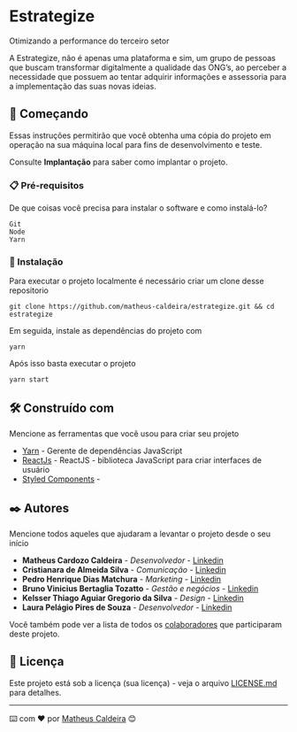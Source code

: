 # Estrategize

Otimizando a performance do terceiro setor  

A Estrategize, não é apenas uma plataforma e sim, um grupo de pessoas que buscam transformar digitalmente a qualidade das ONG’s, ao perceber a necessidade que possuem ao tentar adquirir informações e assessoria para a implementação das suas novas ideias.

## 🚀 Começando

Essas instruções permitirão que você obtenha uma cópia do projeto em operação na sua máquina local para fins de desenvolvimento e teste.

Consulte **Implantação** para saber como implantar o projeto.

### 📋 Pré-requisitos

De que coisas você precisa para instalar o software e como instalá-lo?

```
Git
Node
Yarn
```

### 🔧 Instalação

Para executar o projeto localmente é necessário criar um clone desse repositorio

```
git clone https://github.com/matheus-caldeira/estrategize.git && cd estrategize
```

Em seguida, instale as dependências do projeto com

```
yarn
```

Após isso basta executar o projeto

```
yarn start
```


## 🛠️ Construído com

Mencione as ferramentas que você usou para criar seu projeto

* [Yarn](https://yarnpkg.com/) - Gerente de dependências JavaScript
* [ReactJs](https://pt-br.reactjs.org/) - ReactJS - biblioteca JavaScript para criar interfaces de usuário
* [Styled Components](https://styled-components.com/) - 


## ✒️ Autores

Mencione todos aqueles que ajudaram a levantar o projeto desde o seu início

* **Matheus Cardozo Caldeira** - *Desenvolvedor* - [Linkedin](https://www.linkedin.com/in/caldeiramatheus/)
* **Cristianara de Almeida Silva** - *Comunicação* - [Linkedin](https://www.linkedin.com/in/cristianara-silva/)
* **Pedro Henrique Dias Matchura** - *Marketing* - [Linkedin](https://www.linkedin.com/in/pedro-machtura/)
* **Bruno Vinicius Bertaglia Tozatto** - *Gestão e negócios* - [Linkedin](https://www.linkedin.com/in/brunobertaglia/)
* **Kelsser Thiago Aguiar Gregorio da Silva** - *Design* - [Linkedin](https://www.linkedin.com/in/kelsserthiago/)
* **Laura Pelágio Pires de Souza** - *Desenvolvedor* - [Linkedin](https://www.linkedin.com/in/caldeiramatheus/)

Você também pode ver a lista de todos os [colaboradores](https://github.com/usuario/projeto/colaboradores) que participaram deste projeto.

## 📄 Licença

Este projeto está sob a licença (sua licença) - veja o arquivo [LICENSE.md](https://github.com/usuario/projeto/licenca) para detalhes.

---
⌨️ com ❤️ por [Matheus Caldeira](https://github.com/matheus-caldeira) 😊
